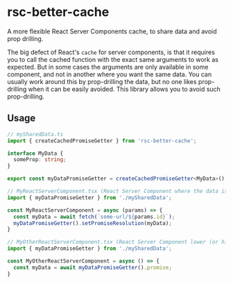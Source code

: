 # rsc-better-cache
A more flexible React Server Components cache, to share data and avoid prop drilling.

The big defect of React's `cache` for server components, is that it requires you to call the cached function with the exact same arguments to work as expected.
But in some cases the arguments are only available in some component, and not in another where you want the same data. You can usually work around this by prop-drilling the data, but no one likes prop-drilling when it can be easily avoided.
This library allows you to avoid such prop-drilling.

## Usage

```typescript
// mySharedData.ts
import { createCachedPromiseGetter } from 'rsc-better-cache';

interface MyData {
  someProp: string;
}

export const myDataPromiseGetter = createCachedPromiseGetter<MyData>();
```

```typescript
// MyReactServerComponent.tsx (React Server Component where the data is obtained)
import { myDataPromiseGetter } from './mySharedData';

const MyReactServerComponent = async (params) => {
  const myData = await fetch(`some-url/${params.id}`);
  myDataPromiseGetter().setPromiseResolution(myData);
}
```

```typescript
// MyOtherReactServerComponent.tsx (React Server Component lower (or higher !) in your app tree)
import { myDataPromiseGetter } from './mySharedData';

const MyOtherReactServerComponent = async () => {
  const myData = await myDataPromiseGetter().promise;
}
```
